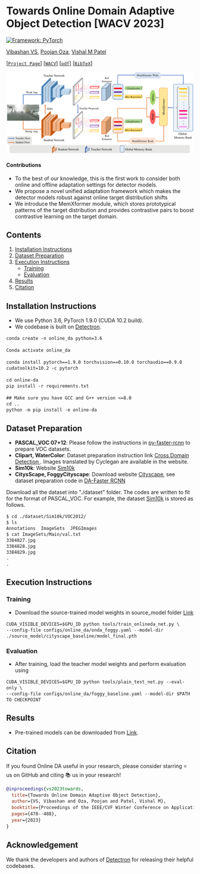 # Towards Online Domain Adaptive Object Detection [WACV 2023]

[![Framework: PyTorch](https://img.shields.io/badge/Framework-PyTorch-orange.svg)](https://pytorch.org/) 

[Vibashan VS](https://vibashan.github.io/), [Poojan Oza](https://www.linkedin.com/in/poojan-oza-a7b68350/), [Vishal M Patel](https://scholar.google.com/citations?user=AkEXTbIAAAAJ&hl=en)

[[`Project Page`](https://viudomain.github.io/)] [[`WACV`](https://openaccess.thecvf.com/content/WACV2023/html/VS_Towards_Online_Domain_Adaptive_Object_Detection_WACV_2023_paper.html)] [[`pdf`](https://openaccess.thecvf.com/content/WACV2023/papers/VS_Towards_Online_Domain_Adaptive_Object_Detection_WACV_2023_paper.pdf)] [[`BibTeX`](https://github.com/Vibashan/online-da/blob/main/reference.bib)]

<p align="center">
  <img src="imgs/Archi.png" width="800"/>
</p>

#### Contributions
- To the best of our knowledge, this is the first work to consider both online and offline adaptation settings for detector models.
- We propose a novel unified adaptation framework which makes the detector models robust against online target distribution shifts
- We introduce the MemXformer module, which stores prototypical patterns of the target distribution and provides contrastive pairs to boost contrastive learning on the target domain.

## Contents
1. [Installation Instructions](#installation-instructions)
2. [Dataset Preparation](#dataset-preparation)
3. [Execution Instructions](#execution-instructions)
    - [Training](#training)
    - [Evaluation](#evaluation)
4. [Results](#results)
5. [Citation](#citation)

## Installation Instructions
- We use Python 3.6, PyTorch 1.9.0 (CUDA 10.2 build).
- We codebase is built on [Detectron](https://github.com/facebookresearch/detectron2).

```angular2
conda create -n online_da python=3.6

Conda activate online_da

conda install pytorch==1.9.0 torchvision==0.10.0 torchaudio==0.9.0 cudatoolkit=10.2 -c pytorch

cd online-da
pip install -r requirements.txt

## Make sure you have GCC and G++ version <=8.0
cd ..
python -m pip install -e online-da

```



## Dataset Preparation

* **PASCAL_VOC 07+12**: Please follow the instructions in [py-faster-rcnn](https://github.com/rbgirshick/py-faster-rcnn#beyond-the-demo-installation-for-training-and-testing-models) to prepare VOC datasets.
* **Clipart, WaterColor**: Dataset preparation instruction link [Cross Domain Detection ](https://github.com/naoto0804/cross-domain-detection/tree/master/datasets). Images translated by Cyclegan are available in the website.
* **Sim10k**: Website [Sim10k](https://fcav.engin.umich.edu/sim-dataset/)
* **CitysScape, FoggyCityscape**: Download website [Cityscape](https://www.cityscapes-dataset.com/), see dataset preparation code in [DA-Faster RCNN](https://github.com/tiancity-NJU/da-faster-rcnn-PyTorch)

Download all the dataset into "./dataset" folder.
The codes are written to fit for the format of PASCAL_VOC.
For example, the dataset [Sim10k](https://fcav.engin.umich.edu/sim-dataset/) is stored as follows.

```
$ cd ./dataset/Sim10k/VOC2012/
$ ls
Annotations  ImageSets  JPEGImages
$ cat ImageSets/Main/val.txt
3384827.jpg
3384828.jpg
3384829.jpg
.
.
```

## Execution Instructions

### Training

- Download the source-trained model weights in source_model folder [Link](https://drive.google.com/drive/folders/1Aia6wCHPCHGsVk8yQtuByxEyoYm1KfQq?usp=sharing)

```angular2
CUDA_VISIBLE_DEVICES=$GPU_ID python tools/train_onlineda_net.py \ 
--config-file configs/online_da/onda_foggy.yaml --model-dir ./source_model/cityscape_baseline/model_final.pth
```

### Evaluation

- After training, load the teacher model weights and perform evaluation using
```angular2
CUDA_VISIBLE_DEVICES=$GPU_ID python tools/plain_test_net.py --eval-only \ 
--config-file configs/online_da/foggy_baseline.yaml --model-dir $PATH TO CHECKPOINT
```

## Results

- Pre-trained models can be downloaded from [Link](https://drive.google.com/drive/folders/1Aia6wCHPCHGsVk8yQtuByxEyoYm1KfQq?usp=sharing).


## Citation

If you found Online DA useful in your research, please consider starring ⭐ us on GitHub and citing 📚 us in your research!

```bibtex
@inproceedings{vs2023towards,
  title={Towards Online Domain Adaptive Object Detection},
  author={VS, Vibashan and Oza, Poojan and Patel, Vishal M},
  booktitle={Proceedings of the IEEE/CVF Winter Conference on Applications of Computer Vision},
  pages={478--488},
  year={2023}
}
```

## Acknowledgement

We thank the developers and authors of [Detectron](https://github.com/facebookresearch/detectron2) for releasing their helpful codebases.
